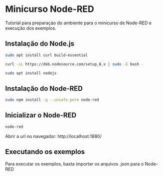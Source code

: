 # Minicurso Node-RED

Tutorial para preparação do ambiente para o minicurso de Node-RED e execução dos exemplos.

## Instalação do Node.js

```bash
sudo apt install curl build-essential 
```

```bash
curl -sL https://deb.nodesource.com/setup_8.x | sudo -E bash -
```

```bash
sudo apt install nodejs
```

## Instalação do Node-RED

```bash
sudo npm install -g --unsafe-perm node-red
```

## Inicializar o Node-RED

```bash
node-red 
```

Abrir a url no navegador: http://localhost:1880/

## Executando os exemplos

Para executar os exemplos, basta importar os arquivos .json para o Node-RED